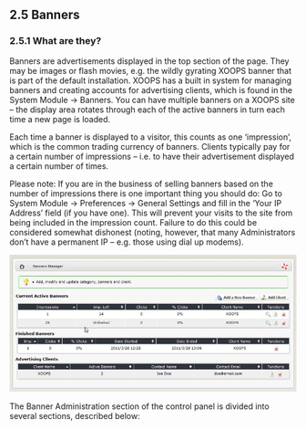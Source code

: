 ## 2.5 	Banners

### 2.5.1	What are they?

Banners are advertisements displayed in the top section of the page. They may be images or flash movies, e.g. the wildly gyrating XOOPS banner that is part of the default installation. XOOPS has a built in system for managing banners and creating accounts for advertising clients, which is found in the System Module -> Banners. You can have multiple banners on a XOOPS site – the display area rotates through each of the active banners in turn each time a new page is loaded.

Each time a banner is displayed to a visitor, this counts as one ‘impression’, which is the common trading currency of banners. Clients typically pay for a certain number of impressions – i.e. to have their advertisement displayed a certain number of times.

Please note: If you are in the business of selling banners based on the number of impressions there is one important thing you should do: Go to System Module -> Preferences -> General Settings and fill in the ‘Your IP Address’ field (if you have one). This will prevent your visits to the site from being included in the impression count. Failure to do this could be considered somewhat dishonest (noting, however, that many Administrators don’t have a permanent IP – e.g. those using dial up modems).

![img_46.jpg](../assets/img_46.jpg)  
 
The Banner Administration section of the control panel is divided into several sections, described below:

